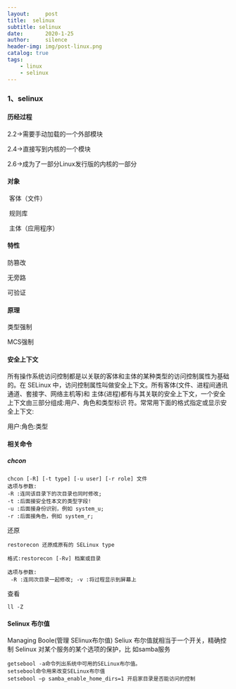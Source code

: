 ```yaml
---
layout:     post
title:  selinux
subtitle: selinux
date:       2020-1-25
author:     silence
header-img: img/post-linux.png
catalog: true
tags:
    - linux
    - selinux
---
```


### 1、selinux

#### 历经过程

2.2→需要手动加载的一个外部模块

2.4→直接写到内核的一个模块 

2.6→成为了一部分Linux发行版的内核的一部分 

#### 对象

​	客体（文件）

​    规则库

​	主体（应用程序）

#### 特性

防篡改

无旁路

可验证

#### 原理

类型强制

MCS强制

#### 安全上下文 

所有操作系统访问控制都是以关联的客体和主体的某种类型的访问控制属性为基础的。在 SELinux 中，访问控制属性叫做安全上下文。所有客体(文件、进程间通讯通道、套接字、网络主机等)和 主体(进程)都有与其关联的安全上下文，一个安全上下文由三部分组成:用户、角色和类型标识 符。常常用下面的格式指定或显示安全上下文: 

用户:角色:类型 

#### 相关命令

##### chcon 

```
chcon [-R] [-t type] [-u user] [-r role] 文件
选项与参数:
-R :连同该目录下的次目录也同时修改;
-t :后面接安全性本文的类型字段!
-u :后面接身份识别，例如 system_u; 
-r :后面接角色，例如 system_r;
```

还原

```
restorecon 还原成原有的 SELinux type 

格式:restorecon [-Rv] 档案或目录 

选项与参数:
 -R :连同次目录一起修改; -v :将过程显示到屏幕上 
```

查看

```
ll -Z
```



#### Selinux 布尔值 

Managing Boole(管理 SElinux布尔值)
Seliux 布尔值就相当于一个开关，精确控制 Selinux 对某个服务的某个选项的保护，比 如samba服务

```
getsebool -a命令列出系统中可用的SELinux布尔值。
setsebool命令用来改变SELinux布尔值
setsebool –p samba_enable_home_dirs=1 开启家目录是否能访问的控制
```


